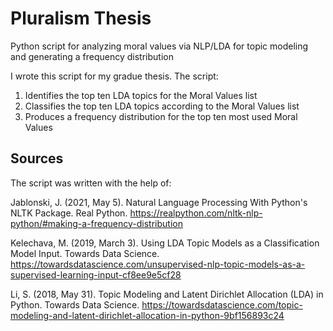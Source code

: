 # Pluralism Thesis
Python script for analyzing moral values via NLP/LDA for topic modeling and generating a frequency distribution 

I wrote this script for my gradue thesis. The script:
1. Identifies the top ten LDA topics for the Moral Values list
2. Classifies the top ten LDA topics according to the Moral Values list
3. Produces a frequency distribution for the top ten most used Moral Values

## Sources
The script was written with the help of:
  
Jablonski, J. (2021, May 5). Natural Language Processing With Python's NLTK Package. Real Python. https://realpython.com/nltk-nlp-python/#making-a-frequency-distribution

Kelechava, M. (2019, March 3). Using LDA Topic Models as a Classification Model Input. Towards Data Science. https://towardsdatascience.com/unsupervised-nlp-topic-models-as-a-supervised-learning-input-cf8ee9e5cf28

Li, S. (2018, May 31). Topic Modeling and Latent Dirichlet Allocation (LDA) in Python. Towards Data Science. https://towardsdatascience.com/topic-modeling-and-latent-dirichlet-allocation-in-python-9bf156893c24
